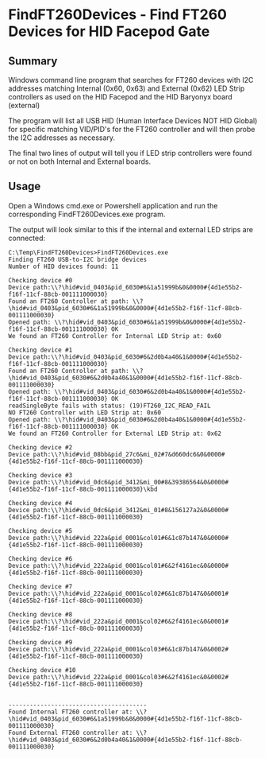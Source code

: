 # FindFT260Devices - Find FT260 Devices for HID Facepod Gate

## Summary
Windows command line program that searches for FT260 devices with I2C addresses matching
Internal (0x60, 0x63) and External (0x62) LED Strip controllers as used on the HID Facepod
and the HID Baryonyx board (external)

The program will list all USB HID (Human Interface Devices NOT HID Global) for specific matching
VID/PID's for the FT260 controller and will then probe the I2C addresses as necessary.

The final two lines of output will tell you if LED strip controllers were found or not on 
both Internal and External boards.

## Usage

Open a Windows cmd.exe or Powershell application and run the corresponding FindFT260Devices.exe program.

The output will look similar to this if the internal and external LED strips are connected:

	C:\Temp\FindFT260Devices>FindFT260Devices.exe
	Finding FT260 USB-to-I2C bridge devices
	Number of HID devices found: 11

	Checking device #0
	Device path:\\?\hid#vid_0403&pid_6030#6&1a51999b&0&0000#{4d1e55b2-f16f-11cf-88cb-001111000030}
	Found an FT260 Controller at path: \\?\hid#vid_0403&pid_6030#6&1a51999b&0&0000#{4d1e55b2-f16f-11cf-88cb-001111000030}
	Opened path: \\?\hid#vid_0403&pid_6030#6&1a51999b&0&0000#{4d1e55b2-f16f-11cf-88cb-001111000030} OK
	We found an FT260 Controller for Internal LED Strip at: 0x60

	Checking device #1
	Device path:\\?\hid#vid_0403&pid_6030#6&2d0b4a40&1&0000#{4d1e55b2-f16f-11cf-88cb-001111000030}
	Found an FT260 Controller at path: \\?\hid#vid_0403&pid_6030#6&2d0b4a40&1&0000#{4d1e55b2-f16f-11cf-88cb-001111000030}
	Opened path: \\?\hid#vid_0403&pid_6030#6&2d0b4a40&1&0000#{4d1e55b2-f16f-11cf-88cb-001111000030} OK
	readSingleByte fails with status: (19)FT260_I2C_READ_FAIL
	NO FT260 Controller with LED Strip at: 0x60
	Opened path: \\?\hid#vid_0403&pid_6030#6&2d0b4a40&1&0000#{4d1e55b2-f16f-11cf-88cb-001111000030} OK
	We found an FT260 Controller for External LED Strip at: 0x62

	Checking device #2
	Device path:\\?\hid#vid_08bb&pid_27c6&mi_02#7&d660dc6&0&0000#{4d1e55b2-f16f-11cf-88cb-001111000030}

	Checking device #3
	Device path:\\?\hid#vid_0dc6&pid_3412&mi_00#8&39386564&0&0000#{4d1e55b2-f16f-11cf-88cb-001111000030}\kbd

	Checking device #4
	Device path:\\?\hid#vid_0dc6&pid_3412&mi_01#8&156127a2&0&0000#{4d1e55b2-f16f-11cf-88cb-001111000030}

	Checking device #5
	Device path:\\?\hid#vid_222a&pid_0001&col01#6&1c87b147&0&0000#{4d1e55b2-f16f-11cf-88cb-001111000030}

	Checking device #6
	Device path:\\?\hid#vid_222a&pid_0001&col01#6&2f4161ec&0&0000#{4d1e55b2-f16f-11cf-88cb-001111000030}

	Checking device #7
	Device path:\\?\hid#vid_222a&pid_0001&col02#6&1c87b147&0&0001#{4d1e55b2-f16f-11cf-88cb-001111000030}

	Checking device #8
	Device path:\\?\hid#vid_222a&pid_0001&col02#6&2f4161ec&0&0001#{4d1e55b2-f16f-11cf-88cb-001111000030}

	Checking device #9
	Device path:\\?\hid#vid_222a&pid_0001&col03#6&1c87b147&0&0002#{4d1e55b2-f16f-11cf-88cb-001111000030}

	Checking device #10
	Device path:\\?\hid#vid_222a&pid_0001&col03#6&2f4161ec&0&0002#{4d1e55b2-f16f-11cf-88cb-001111000030}


	---------------------------------------
	Found Internal FT260 controller at: \\?\hid#vid_0403&pid_6030#6&1a51999b&0&0000#{4d1e55b2-f16f-11cf-88cb-001111000030}
	Found External FT260 controller at: \\?\hid#vid_0403&pid_6030#6&2d0b4a40&1&0000#{4d1e55b2-f16f-11cf-88cb-001111000030}
